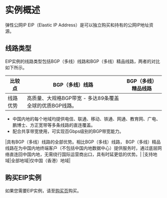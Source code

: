 # 实例概述

弹性公网IP EIP（Elastic IP Address）是可以独立购买和持有的公网IP地址资源。

## 线路类型

EIP实例的线路类型包括BGP（多线）线路和BGP（多线）精品线路，两者的对比如下所示。

|比较点|BGP（多线）线路|BGP（多线）精品线路|
|---|---------|-----------|
|线路优势|高质量、大规格BGP带宽 -   多达89条覆盖全球的优质BGP线路。
-   中国内地的每个地域均提供电信、联通、移动、铁通、网通、教育网、广电、鹏博士、方正宽带等多条线路的直连覆盖。
-   配合共享带宽使用，可实现百Gbps级别的BGP带宽能力。

|具有BGP（多线）线路的全部优势。相比BGP（多线）线路， BGP（多线）精品线路在为中国内地终端客户（不包括中国内地数据中心）提供服务时，通过底层网络直连回中国内地，无需绕行国际运营商出口，具有时延更低的优势。|
|支持地域|全部地域|仅中国（香港）地域|

## 购买EIP实例

如果您需要EIP实例，请至[购买页](https://common-buy-intl.alibabacloud.com/?commodityCode=eip_intl#/buy)购买。

